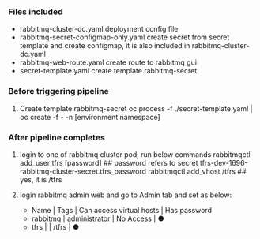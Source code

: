 ### Files included

* rabbitmq-cluster-dc.yaml deployment config file
* rabbitmq-secret-configmap-only.yaml create secret from secret template and create configmap, it is also included in rabbitmq-cluster-dc.yaml
* rabbitmq-web-route.yaml create route to rabbitmq gui
* secret-template.yaml create template.rabbitmq-secret

### Before triggering pipeline

1. Create template.rabbitmq-secret
oc process -f ./secret-template.yaml | oc create -f - -n [environment namespace]

### After pipeline completes


1. login to one of rabbitmq cluster pod, run below commands
    rabbitmqctl add_user tfrs [password]    ## password refers to secret tfrs-dev-1696-rabbitmq-cluster-secret.tfrs_password
    rabbitmqctl add_vhost /tfrs     ## yes, it is /tfrs

2. login rabbitmq admin web and go to Admin tab and set as below:
    * Name | Tags | Can access virtual hosts | Has password
    * rabbitmq | administrator | No Access | ●
    * tfrs | | /tfrs | ●